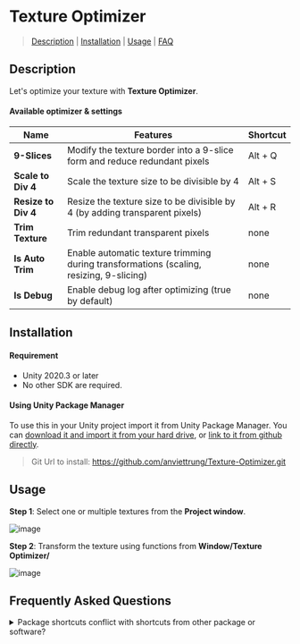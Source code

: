 ﻿# Texture Optimizer

> [Description](#description) 
| [Installation](#installation)
| [Usage](#usage)
| [FAQ](#frequently-asked-questions)
 
## Description

Let's optimize your texture with **Texture Optimizer**.

#### Available optimizer & settings

| Name                | Features                                                                                | Shortcut |
|---------------------|-----------------------------------------------------------------------------------------|----------|
| **9-Slices**        | Modify the texture border into a 9-slice form and reduce redundant pixels               | Alt + Q  |
| **Scale to Div 4**  | Scale the texture size to be divisible by 4                                             | Alt + S  |
| **Resize to Div 4** | Resize the texture size to be divisible by 4 (by adding transparent pixels)             | Alt + R  |
| **Trim Texture**    | Trim redundant transparent pixels                                                       | none     |
| **Is Auto Trim**    | Enable automatic texture trimming during transformations (scaling, resizing, 9-slicing) | none     |
| **Is Debug**        | Enable debug log after optimizing (true by default)                                     | none     |

## Installation

#### Requirement

* Unity 2020.3 or later
* No other SDK are required.

#### Using Unity Package Manager

To use this in your Unity project import it from Unity Package Manager. You can [download it and import it from your hard drive](https://docs.unity3d.com/Manual/upm-ui-local.html), or [link to it from github directly](https://docs.unity3d.com/Manual/upm-ui-giturl.html).

> Git Url to install:
> https://github.com/anviettrung/Texture-Optimizer.git
> 
## Usage

**Step 1**: Select one or multiple textures from the **Project window**.

![image](https://github.com/anviettrung/Texture-Optimizer/assets/40160468/a43f0f06-3273-41ae-8f85-9f23e8a2e910)

**Step 2**: Transform the texture using functions from **Window/Texture Optimizer/**

![image](https://github.com/anviettrung/Texture-Optimizer/assets/40160468/2c7573e1-c9a7-4d95-8d20-6059f63667f7)

## Frequently Asked Questions

<details>
  <summary> Package shortcuts conflict with shortcuts from other package or software? </summary>

  > Go to <b>Edit/Shortcuts..</b> and find "_texture optimizer_" shortcuts to change them.
  > 
  > ![image](https://github.com/anviettrung/Texture-Optimizer/assets/40160468/27f94676-38ff-4c7c-8d5b-8dbb09483cc2)
  > 
  
</details> 
